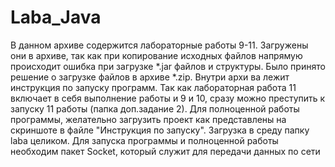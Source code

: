 # Laba_Java
В данном архиве содержится лабораторные работы 9-11. Загружены они в архиве, так как при копирование исходных файлов напрямую 
происходит ошибка при загрузке *.jar файлов  и структуры. Было принято решение о загрузке файлов в архиве *.zip. Внутри архи
ва лежит инструкция по запуску программ. Так как лабораторная работа 11 включает в себя выполнение работы и 9 и 10, сразу можно преступить к запуску 11 работы (папка доп.задание 2). Для полноценной работы программы, желательно 
загрузить проект как представлены на скриншоте в файле "Инструкция по запуску". Загрузка в среду папку laba целиком.
Для запуска программы и полноценной работы необходим пакет Socket, который служит для передачи данных по сети
